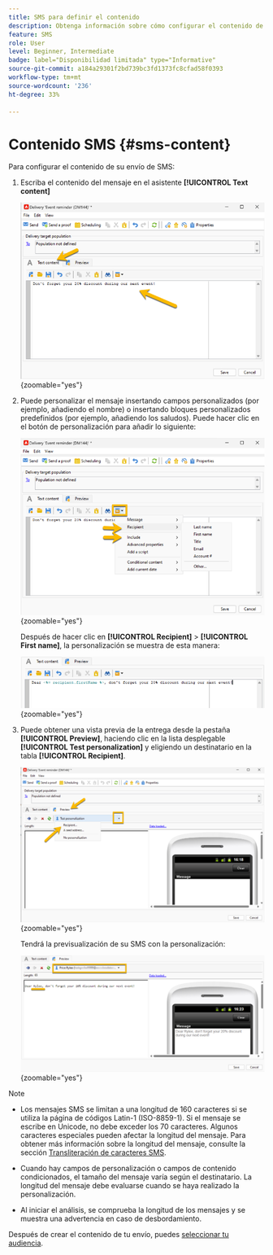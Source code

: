 ```yaml
---
title: SMS para definir el contenido
description: Obtenga información sobre cómo configurar el contenido de un envío SMS
feature: SMS
role: User
level: Beginner, Intermediate
badge: label="Disponibilidad limitada" type="Informative"
source-git-commit: a184a29301f2bd739bc3fd1373fc8cfad58f0393
workflow-type: tm+mt
source-wordcount: '236'
ht-degree: 33%

---
```



# Contenido SMS {#sms-content}

Para configurar el contenido de su envío de SMS:

1. Escriba el contenido del mensaje en el asistente **[!UICONTROL Text content]**

   ![](assets/sms_content.png){zoomable="yes"}

1. Puede personalizar el mensaje insertando campos personalizados (por ejemplo, añadiendo el nombre) o insertando bloques personalizados predefinidos (por ejemplo, añadiendo los saludos). Puede hacer clic en el botón de personalización para añadir lo siguiente:

   ![](assets/sms_perso.png){zoomable="yes"}

   Después de hacer clic en **[!UICONTROL Recipient]** > **[!UICONTROL First name]**, la personalización se muestra de esta manera:

   ![](assets/sms_perso_recipient.png){zoomable="yes"}

1. Puede obtener una vista previa de la entrega desde la pestaña **[!UICONTROL Preview]**, haciendo clic en la lista desplegable **[!UICONTROL Test personalization]** y eligiendo un destinatario en la tabla **[!UICONTROL Recipient]**.

   ![](assets/sms_preview.png){zoomable="yes"}

   Tendrá la previsualización de su SMS con la personalización:

   ![](assets/sms_preview_phone.png){zoomable="yes"}

>[!NOTE]
>
>* Los mensajes SMS se limitan a una longitud de 160 caracteres si se utiliza la página de códigos Latin-1 (ISO-8859-1). Si el mensaje se escribe en Unicode, no debe exceder los 70 caracteres. Algunos caracteres especiales pueden afectar la longitud del mensaje. Para obtener más información sobre la longitud del mensaje, consulte la sección [Transliteración de caracteres SMS](smpp-external-account.md#smpp-channel-settings).
>
>* Cuando hay campos de personalización o campos de contenido condicionados, el tamaño del mensaje varía según el destinatario. La longitud del mensaje debe evaluarse cuando se haya realizado la personalización.
>
>* Al iniciar el análisis, se comprueba la longitud de los mensajes y se muestra una advertencia en caso de desbordamiento.

Después de crear el contenido de tu envío, puedes [seleccionar tu audiencia](sms-audience.md).